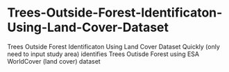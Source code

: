 # Trees-Outside-Forest-Identificaton-Using-Land-Cover-Dataset
Trees Outside Forest Identificaton Using Land Cover Dataset
Quickly (only need to input study area) identifies Trees Outisde Forest using ESA WorldCover (land cover) dataset 
